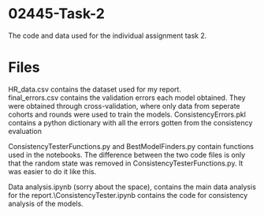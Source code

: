 # 02445-Task-2
The code and data used for the individual assignment task 2.

# Files
HR_data.csv contains the dataset used for my report.  
final_errors.csv contains the validation errors each model obtained. They were obtained through cross-validation, where only data from seperate cohorts and rounds were used to train the models.
ConsistencyErrors.pkl contains a python dictionary with all the errors gotten from the consistency evaluation

ConsistencyTesterFunctions.py and BestModelFinders.py contain functions used in the notebooks. The difference between the two code files is only that the random state was removed in ConsistencyTesterFunctions.py. It was easier to do it like this.

Data analysis.ipynb (sorry about the space), contains the main data analysis for the report.\\ConsistencyTester.ipynb contains the code for consistency analysis of the models.



